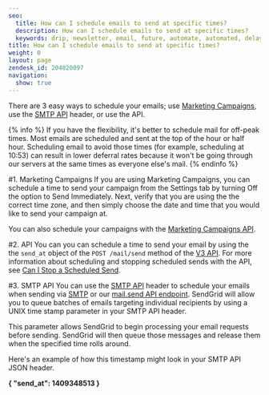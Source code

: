 ```yaml
---
seo:
  title: How can I schedule emails to send at specific times?
  description: How can I schedule emails to send at specific times?
  keywords: drip, newsletter, email, future, automate, automated, delay, schedule, delivery
title: How can I schedule emails to send at specific times?
weight: 0
layout: page
zendesk_id: 204820097
navigation:
  show: true
---
```


There are 3 easy ways to schedule your emails; use [Marketing Campaigns]({{root_url}}/help-support/getting-started/how-to-send-email.html), use the [SMTP API]({{root_url}}/for-developers/sending-email/scheduling-parameters.html) header, or use the API.

{% info %}
If you have the flexibility, it's better to schedule mail for off-peak times. Most emails are scheduled and sent at the top of the hour or half hour. Scheduling email to avoid those times (for example, scheduling at 10:53) can result in lower deferral rates because it won't be going through our servers at the same times as everyone else's mail.
{% endinfo %}

#1. Marketing Campaigns
If you are using Marketing Campaigns, you can schedule a time to send your campaign from the Settings tab by turning Off the option to Send Immediately. Next, verify that you are using the the correct time zone, and then simply choose the date and time that you would like to send your campaign at.

You can also schedule your campaigns with the [Marketing Campaigns API](https://sendgrid.com/docs/API_Reference/Web_API_v3/Marketing_Campaigns/campaigns.html#Schedule-a-Campaign-POST).

#2. API
You can you can schedule a time to send your email by using the the `send_at` object of the `POST /mail/send` method of the [V3 API](https://sendgrid.com/docs/API_Reference/api_v3.html). For more information about scheduling and stopping scheduled sends with the API, see [Can I Stop a Scheduled Send]({{root_url}}/Classroom/Send/When_Emails_Are_Sent/can_i_stop_a_scheduled_send.html).


#3. SMTP API
You can use the [SMTP API]({{root_url}}/for-developers/sending-email/scheduling-parameters.html) header to schedule your emails when sending via [SMTP](https://sendgrid.com/docs/Integrate/index.html#-SMTP-Relay) or our [mail.send API endpoint](https://sendgrid.com/docs/API_Reference/Web_API/mail.html). SendGrid will allow you to queue batches of emails targeting individual recipients by using a UNIX time stamp parameter in your SMTP API header.

This parameter allows SendGrid to begin processing your email requests before sending. SendGrid will then queue those messages and release them when the specified time rolls around.

Here's an example of how this timestamp might look in your SMTP API JSON header. 

**{ "send\_at": 1409348513 }**

